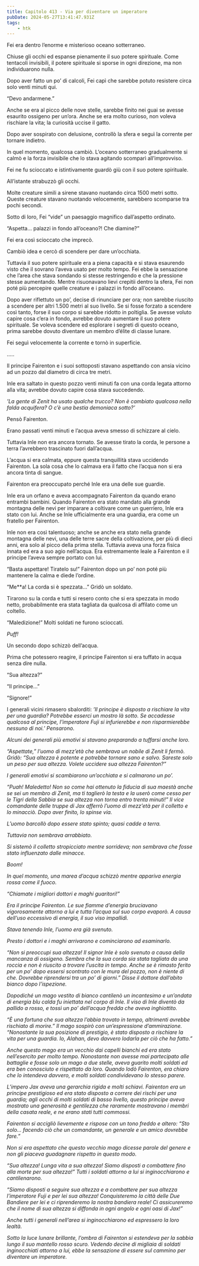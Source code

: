 ```yaml
---
title: Capitolo 413 - Via per diventare un imperatore
pubDate: 2024-05-27T13:41:47.931Z
tags:
    - htk
---
```


Fei era dentro l’enorme e misterioso oceano sotterraneo.

Chiuse gli occhi ed espanse pienamente il suo potere spirituale. Come tentacoli invisibili, il potere spirituale si sporse in ogni direzione, ma non individuarono nulla.

Dopo aver fatto un po’ di calcoli, Fei capì che sarebbe potuto resistere circa solo venti minuti qui.

“Devo andarmene.”

Anche se era al picco delle nove stelle, sarebbe finito nei guai se avesse esaurito ossigeno per un’ora. Anche se era molto curioso, non voleva rischiare la vita; la curiosità uccise il gatto.

Dopo aver sospirato con delusione, controllò la sfera e seguì la corrente per tornare indietro.

In quel momento, qualcosa cambiò. L’oceano sotterraneo gradualmente si calmò e la forza invisibile che lo stava agitando scomparì all’improvviso.

Fei ne fu scioccato e istintivamente guardò giù con il suo potere spirituale.

All’istante strabuzzò gli occhi.

Molte creature simili a sirene stavano nuotando circa 1500 metri sotto. Queste creature stavano nuotando velocemente, sarebbero scomparse tra pochi secondi.

Sotto di loro, Fei “vide” un paesaggio magnifico dall’aspetto ordinato.

“Aspetta… palazzi in fondo all’oceano?! Che diamine?”

Fei era così scioccato che imprecò.

Cambiò idea e cercò di scendere per dare un’occhiata.

Tuttavia il suo potere spirituale era a piena capacità e si stava esaurendo visto che il sovrano l’aveva usato per molto tempo. Fei ebbe la sensazione che l’area che stava sondando si stesse restringendo e che la pressione stesse aumentando. Mentre risuonavano lievi crepitii dentro la sfera, Fei non poté più percepire quelle creature e i palazzi in fondo all’oceano.

Dopo aver riflettuto un po’, decise di rinunciare per ora; non sarebbe riuscito a scendere per altri 1.500 metri al suo livello. Se si fosse forzato a scendere così tanto, forse il suo corpo si sarebbe ridotto in poltiglia. Se avesse voluto capire cosa c’era in fondo, avrebbe dovuto aumentare il suo potere spirituale. Se voleva scendere ed esplorare i segreti di questo oceano, prima sarebbe dovuto diventare un membro d’élite di classe lunare.

Fei seguì velocemente la corrente e tornò in superficie.

…..

Il principe Fairenton e i suoi sottoposti stavano aspettando con ansia vicino ad un pozzo dal diametro di circa tre metri.

Inle era saltato in questo pozzo venti minuti fa con una corda legata attorno alla vita; avrebbe dovuto capire cosa stava succedendo.

<em>’La gente di Zenit ha usato qualche trucco? Non è cambiato qualcosa nella falda acquifera? O c’è una bestia demoniaca sotto?’</em>

Pensò Fairenton.

Erano passati venti minuti e l’acqua aveva smesso di schizzare al cielo.

Tuttavia Inle non era ancora tornato. Se avesse tirato la corda, le persone a terra l’avrebbero trascinato fuori dall’acqua.

L’acqua si era calmata, eppure questa tranquillità stava uccidendo Fairenton. La sola cosa che lo calmava era il fatto che l’acqua non si era ancora tinta di sangue.

Fairenton era preoccupato perché Inle era una delle sue guardie.

Inle era un orfano e aveva accompagnato Fairenton da quando erano entrambi bambini. Quando Fairenton era stato mandato alla grande montagna delle nevi per imparare a coltivare come un guerriero, Inle era stato con lui. Anche se Inle ufficialmente era una guardia, era come un fratello per Fairenton.

Inle non era così talentuoso; anche se anche era stato nella grande montagna delle nevi, una delle terre sacre della coltivazione, per più di dieci anni, era solo al picco della prima stella. Tuttavia aveva una forza fisica innata ed era a suo agio nell’acqua. Era estremamente leale a Fairenton e il principe l’aveva sempre portato con lui.

“Basta aspettare! Tiratelo su!” Fairenton dopo un po’ non poté più mantenere la calma e diede l’ordine.

“Me**a! La corda si è spezzata…” Gridò un soldato.

Tirarono su la corda e tutti si resero conto che si era spezzata in modo netto, probabilmente era stata tagliata da qualcosa di affilato come un coltello.

“Maledizione!” Molti soldati ne furono scioccati.

<em>Puff!</em>

Un secondo dopo schizzò dell’acqua.

Prima che potessero reagire, il principe Fairenton si era tuffato in acqua senza dire nulla.

“Sua altezza?”

“Il principe…”

“Signore!”

I generali vicini rimasero sbalorditi: <em>’Il principe è disposto a rischiare la vita per una guardia? Potrebbe esserci un mostro là sotto. Se accadesse qualcosa al principe, l’imperatore Fuji si infurierebbe e non risparmierebbe nessuno di noi.’ Pensarono.

Alcuni dei generali più emotivi si stavano preparando a tuffarsi anche loro.

“Aspettate,” l’uomo di mezz’età che sembrava un nobile di Zenit li fermò. Gridò: “Sua altezza è potente e potrebbe tornare sano e salvo. Sareste solo un peso per sua altezza. Volete uccidere sua altezza Fairenton?”

I generali emotivi si scambiarono un’occhiata e si calmarono un po’.

“Puah! Maledetto! Non so come hai ottenuto la fiducia di sua maestà anche se sei un membro di Zenit, ma ti taglierò la testa e la userò come cesso per le Tigri della Sabbia se sua altezza non torna entro trenta minuti!” Il vice comandante delle truppe di Jax afferrò l’uomo di mezz’età per il colletto e lo minacciò. Dopo aver finito, lo spinse via.

L’uomo barcollò dopo essere stato spinto; quasi cadde a terra.

Tuttavia non sembrava arrabbiato.

Si sistemò il colletto stropicciato mentre sorrideva; non sembrava che fosse stato influenzato dalle minacce.

<em>Boom!</em>

In quel momento, una marea d’acqua schizzò mentre appariva energia rossa come il fuoco.

“Chiamate i migliori dottori e maghi guaritori!”

Era il principe Fairenton. Le sue fiamme d’energia bruciavano vigorosamente attorno a lui e tutta l’acqua sul suo corpo evaporò. A causa dell’uso eccessivo di energia, il suo viso impallidì.

Stava tenendo Inle, l’uomo era già svenuto.

Presto i dottori e i maghi arrivarono e cominciarono ad esaminarlo.

“Non si preoccupi sua altezza! Il signor Inle è solo svenuto a causa della mancanza di ossigeno. Sembra che la sua corda sia stata tagliata da una roccia e non è riuscito a trovare l’uscita in tempo. Anche se è rimasto ferito per un po’ dopo essersi scontrato con le mura del pozzo, non è niente di che. Dovrebbe riprendersi tra un po’ di giorni.” Disse il dottore dall’abito bianco dopo l’ispezione.

Dopodiché un mago vestito di bianco cantilenò un incantesimo e un’ondata di energia blu calda fu iniettata nel corpo di Inle. Il viso di Inle diventò da pallido a rosso, e tossì un po’ dell’acqua fredda che aveva inghiottito.

“È una fortuna che sua altezza l’abbia trovato in tempo, altrimenti avrebbe rischiato di morire.” Il mago sospirò con un’espressione d’ammirazione. “Nonostante la sua posizione di prestigio, è stato disposto a rischiare la vita per una guardia. Io, Alahan, devo davvero lodarla per ciò che ha fatto.”

Anche questo mago era un vecchio dai capelli bianchi ed era stato nell’esercito per molto tempo. Nonostante non avesse mai partecipato alle battaglie e fosse solo un mago a due stelle, aveva guarito molti soldati ed era ben conosciuto e rispettato da loro. Quando lodò Fairenton, era chiaro che lo intendeva davvero, e molti soldati condividevano lo stesso parere.

L’impero Jax aveva una gerarchia rigida e molti schiavi. Fairenton era un principe prestigioso ed era stato disposto a correre dei rischi per una guardia; agli occhi di molti soldati di basso livello, questo principe aveva mostrato una generosità e gentilezza che raramente mostravano i membri della casata reale, e ne erano stati tutti commossi.

Fairenton si accigliò lievemente e rispose con un tono freddo e altero: “Sto solo… facendo ciò che un comandante, un generale e un amico dovrebbe fare.”

Non si era aspettato che questo vecchio mago dicesse parole del genere e non gli piaceva guadagnare rispetto in questo modo.

“Sua altezza! Lunga vita a sua altezza! Siamo disposti a combattere fino alla morte per sua altezza!” Tutti i soldati attorno a lui si inginocchiarono e cantilenarono.

“Siamo disposti a seguire sua altezza e a combattere per sua altezza l’imperatore Fuji e per lei sua altezza! Conquisteremo la città delle Due Bandiere per lei e ci riprenderemo la nostra bandiera reale! Ci assicureremo che il nome di sua altezza si diffonda in ogni angolo e ogni oasi di Jax!”

Anche tutti i generali nell’area si inginocchiarono ed espressero la loro lealtà.

Sotto la luce lunare brillante, l’ombra di Fairenton si estendeva per la sabbia lungo il suo mantello rosso scuro. Vedendo decine di migliaia di soldati inginocchiati attorno a lui, ebbe la sensazione di essere sul cammino per diventare un imperatore.




